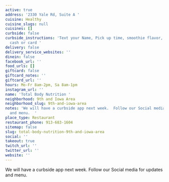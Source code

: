 ```yaml
---
active: true
address: '2330 Yale Rd, Suite A '
cuisine: Healthy
cuisine_slugs: null
cuisines: []
curbside: false
curbside_instructions: 'Text your Name, Pick up time, smoothie flavor, tea flavor,
  cash or card '
delivery: false
delivery_service_websites: ''
dinein: false
facebook_url: ''
food_urls: []
giftcard: false
giftcard_notes: ''
giftcard_url: ''
hours: Mo-Fr 8am-2pm, Sa 8am-1pm
instagram_url: ''
name: 'Total Body Nutrition '
neighborhood: 9th and Iowa Area
neighborhood_slug: 9th-and-iowa-area
notes: 'We will have a curbside app next week.  Follow our Social media for updates
  and menu.  '
place_type: Restaurant
restaurant_phone: 913-683-1604
sitemap: false
slug: total-body-nutrition-9th-and-iowa-area
social: ''
takeout: true
twitch_url: ''
twitter_url: ''
website: ''
---
```


We will have a curbside app next week.  Follow our Social media for updates and menu.